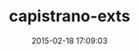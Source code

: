---
layout: post
title:  "capistrano-exts"
repo:   "TechnoGate/capistrano-exts"
date:   2015-02-18 17:09:03
gemurl: https://github.com/TechnoGate/capistrano-exts
---